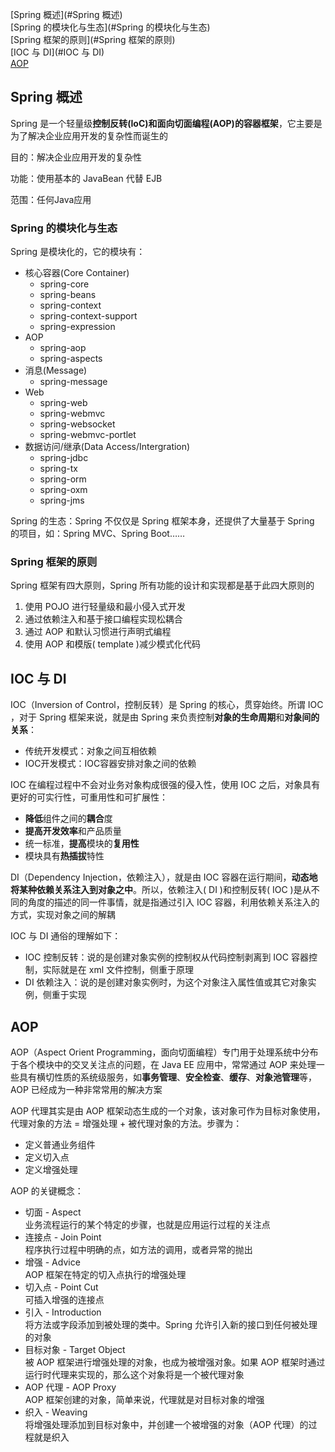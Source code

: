 [Spring 概述](#Spring 概述)   
    [Spring 的模块化与生态](#Spring 的模块化与生态)   
    [Spring 框架的原则](#Spring 框架的原则)   
[IOC 与 DI](#IOC 与 DI)   
[AOP](#AOP)   

## Spring 概述
Spring 是一个轻量级**控制反转(IoC)**和**面向切面编程(AOP)**的**容器框架**，它主要是为了解决企业应用开发的复杂性而诞生的

目的：解决企业应用开发的复杂性

功能：使用基本的 JavaBean 代替 EJB

范围：任何Java应用

### Spring 的模块化与生态
Spring 是模块化的，它的模块有：
* 核心容器(Core Container)
    * spring-core
    * spring-beans
    * spring-context
    * spring-context-support
    * spring-expression
* AOP
    * spring-aop
    * spring-aspects
* 消息(Message)
    * spring-message
* Web
    * spring-web
    * spring-webmvc
    * spring-websocket
    * spring-webmvc-portlet
* 数据访问/继承(Data Access/Intergration)
    * spring-jdbc
    * spring-tx
    * spring-orm
    * spring-oxm
    * spring-jms

Spring 的生态：Spring 不仅仅是 Spring 框架本身，还提供了大量基于 Spring 的项目，如：Spring MVC、Spring Boot……

### Spring 框架的原则
Spring 框架有四大原则，Spring 所有功能的设计和实现都是基于此四大原则的
1. 使用 POJO 进行轻量级和最小侵入式开发
2. 通过依赖注入和基于接口编程实现松耦合
3. 通过 AOP 和默认习惯进行声明式编程
4. 使用 AOP 和模版( template )减少模式化代码

## IOC 与 DI

IOC（Inversion of Control，控制反转）是 Spring 的核心，贯穿始终。所谓 IOC ，对于 Spring 框架来说，就是由 Spring 来负责控制**对象的生命周期**和**对象间的关系**：
* 传统开发模式：对象之间互相依赖
* IOC开发模式：IOC容器安排对象之间的依赖

IOC 在编程过程中不会对业务对象构成很强的侵入性，使用 IOC 之后，对象具有更好的可实行性，可重用性和可扩展性：
* **降低**组件之间的**耦合**度
* **提高开发效率**和产品质量
* 统一标准，**提高**模块的**复用性**
* 模块具有**热插拔**特性

DI（Dependency Injection，依赖注入），就是由 IOC 容器在运行期间，**动态地将某种依赖关系注入到对象之中**。所以，依赖注入( DI )和控制反转( IOC )是从不同的角度的描述的同一件事情，就是指通过引入 IOC 容器，利用依赖关系注入的方式，实现对象之间的解耦

IOC 与 DI 通俗的理解如下：
* IOC 控制反转：说的是创建对象实例的控制权从代码控制剥离到 IOC 容器控制，实际就是在 xml 文件控制，侧重于原理
* DI 依赖注入：说的是创建对象实例时，为这个对象注入属性值或其它对象实例，侧重于实现

## AOP

AOP（Aspect Orient Programming，面向切面编程）专门用于处理系统中分布于各个模块中的交叉关注点的问题，在 Java EE 应用中，常常通过 AOP 来处理一些具有横切性质的系统级服务，如**事务管理**、**安全检查**、**缓存**、**对象池管理**等，AOP 已经成为一种非常常用的解决方案

AOP 代理其实是由 AOP 框架动态生成的一个对象，该对象可作为目标对象使用，代理对象的方法 = 增强处理 + 被代理对象的方法。步骤为：
* 定义普通业务组件
* 定义切入点
* 定义增强处理

AOP 的关键概念：
* 切面 - Aspect   
    业务流程运行的某个特定的步骤，也就是应用运行过程的关注点
* 连接点 - Join Point   
    程序执行过程中明确的点，如方法的调用，或者异常的抛出
* 增强 - Advice   
    AOP 框架在特定的切入点执行的增强处理
* 切入点 - Point Cut   
    可插入增强的连接点
* 引入 - Introduction   
    将方法或字段添加到被处理的类中。Spring 允许引入新的接口到任何被处理的对象
* 目标对象 - Target Object   
    被 AOP 框架进行增强处理的对象，也成为被增强对象。如果 AOP 框架时通过运行时代理来实现的，那么这个对象将是一个被代理对象
* AOP 代理 - AOP Proxy   
    AOP 框架创建的对象，简单来说，代理就是对目标对象的增强
* 织入 - Weaving    
    将增强处理添加到目标对象中，并创建一个被增强的对象（AOP 代理）的过程就是织入
